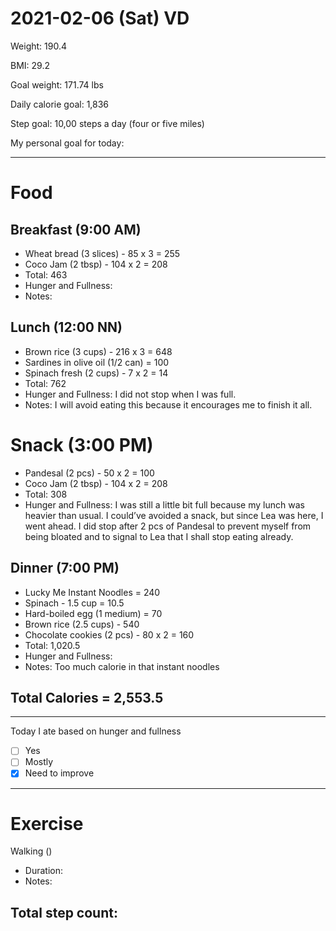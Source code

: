 # 2021-02-06 (Sat) VD

Weight: 190.4

BMI: 29.2

Goal weight: 171.74 lbs

Daily calorie goal: 1,836

Step goal: 10,00 steps a day (four or five miles)

My personal goal for today:

---

# Food

## Breakfast (9:00 AM)

- Wheat bread (3 slices) - 85 x 3 = 255
- Coco Jam (2 tbsp) - 104 x 2 = 208
- Total: 463
- Hunger and Fullness:
- Notes:

## Lunch (12:00 NN)

- Brown rice (3 cups) - 216 x 3 = 648
- Sardines in olive oil (1/2 can) = 100
- Spinach fresh (2 cups) - 7 x 2 = 14
- Total: 762
- Hunger and Fullness: I did not stop when I was full.
- Notes: I will avoid eating this because it encourages me to finish it all.

# Snack (3:00 PM)

- Pandesal (2 pcs) - 50 x 2 = 100
- Coco Jam (2 tbsp) - 104 x 2 = 208
- Total: 308
- Hunger and Fullness: I was still a little bit full because my lunch was heavier than usual. I could’ve avoided a snack, but since Lea was here, I went ahead. I did stop after 2 pcs of Pandesal to prevent myself from being bloated and to signal to Lea that I shall stop eating already.

## Dinner (7:00 PM)

- Lucky Me Instant Noodles = 240
- Spinach - 1.5 cup = 10.5
- Hard-boiled egg (1 medium) = 70
- Brown rice (2.5 cups) - 540
- Chocolate cookies (2 pcs) - 80 x 2 = 160
- Total: 1,020.5
- Hunger and Fullness:
- Notes: Too much calorie in that instant noodles

## Total Calories = 2,553.5

---

Today I ate based on hunger and fullness

- [ ] Yes
- [ ] Mostly
- [x] Need to improve

---

# Exercise

Walking ()

- Duration:
- Notes:

## Total step count:

